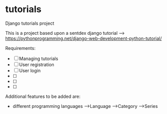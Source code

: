 # tutorials
Django tutorials project

This is a project based upon a sentdex django tutorial --> https://pythonprogramming.net/django-web-development-python-tutorial/

Requirements: 

- [ ] Managing tutorials
- [ ] User registration
- [ ] User login
- [ ] 
- [ ]
- [ ] 


Additional features to be added are:

- different programming languages
-->Language -->Category -->Series
